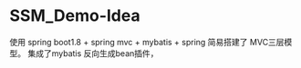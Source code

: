 # SSM_Demo-Idea

使用 spring boot1.8 + spring mvc + mybatis + spring 简易搭建了 MVC三层模型。
集成了mybatis 反向生成bean插件，
